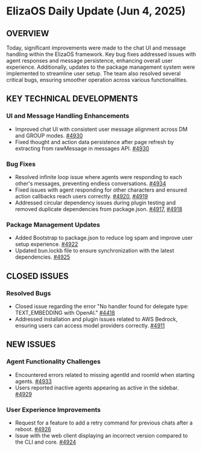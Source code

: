 # ElizaOS Daily Update (Jun 4, 2025)

## OVERVIEW 
Today, significant improvements were made to the chat UI and message handling within the ElizaOS framework. Key bug fixes addressed issues with agent responses and message persistence, enhancing overall user experience. Additionally, updates to the package management system were implemented to streamline user setup. The team also resolved several critical bugs, ensuring smoother operation across various functionalities.

## KEY TECHNICAL DEVELOPMENTS

### UI and Message Handling Enhancements
- Improved chat UI with consistent user message alignment across DM and GROUP modes. [#4930](https://github.com/elizaos/eliza/pull/4930)
- Fixed thought and action data persistence after page refresh by extracting from rawMessage in messages API. [#4930](https://github.com/elizaos/eliza/pull/4930)

### Bug Fixes
- Resolved infinite loop issue where agents were responding to each other's messages, preventing endless conversations. [#4934](https://github.com/elizaos/eliza/pull/4934)
- Fixed issues with agent responding for other characters and ensured action callbacks reach users correctly. [#4920](https://github.com/elizaos/eliza/pull/4920), [#4919](https://github.com/elizaos/eliza/pull/4919)
- Addressed circular dependency issues during plugin testing and removed duplicate dependencies from package.json. [#4917](https://github.com/elizaos/eliza/pull/4917), [#4918](https://github.com/elizaos/eliza/pull/4918)

### Package Management Updates
- Added Bootstrap to package.json to reduce log spam and improve user setup experience. [#4922](https://github.com/elizaos/eliza/pull/4922)
- Updated bun.lockb file to ensure synchronization with the latest dependencies. [#4925](https://github.com/elizaos/eliza/pull/4925)

## CLOSED ISSUES

### Resolved Bugs
- Closed issue regarding the error "No handler found for delegate type: TEXT_EMBEDDING with OpenAI." [#4418](https://github.com/elizaos/eliza/issues/4418)
- Addressed installation and plugin issues related to AWS Bedrock, ensuring users can access model providers correctly. [#4911](https://github.com/elizaos/eliza/issues/4911)

## NEW ISSUES

### Agent Functionality Challenges
- Encountered errors related to missing agentId and roomId when starting agents. [#4933](https://github.com/elizaos/eliza/issues/4933)
- Users reported inactive agents appearing as active in the sidebar. [#4929](https://github.com/elizaos/eliza/issues/4929)

### User Experience Improvements
- Request for a feature to add a retry command for previous chats after a reboot. [#4926](https://github.com/elizaos/eliza/issues/4926)
- Issue with the web client displaying an incorrect version compared to the CLI and core. [#4924](https://github.com/elizaos/eliza/issues/4924)